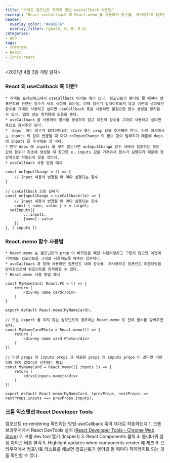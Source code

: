 ```yaml
---
title: “리액트 컴포넌트 최적화 방법 useCallback 사용법“
excerpt: “React useCallback 과 React.memo 를 사용하여 함수를  재사용하고 컴포넌트 리렌더링을 방지함으로써 컴포넌트를 최적화하는 방법과 크롬 익스텐션 React Developer Tools 사용법을 간단하게 설명한다.“
header:
  overlay_color: "#48CBFA"
  overlay_filter: rgba(0, 0, 0, 0.5)
categories:
- Web
tags:
- 프론트엔드
- React
- Ionic-react
---
```


<2021년 4월 3일 개발 일지>
### React 의 useCallback 훅 이란?
	* 리액트 프레임워크에서 useCallback 이라는 훅이 있다. 컴포넌트가 렌더링 될 때마다 컴포넌트와 관련된 함수가 새로 생성이 되는데, 이때 함수가 업데이트되지 않고 이전에 생성했던 함수를 그대로 사용하고 싶다면 useCallback 훅을 사용하면 불필요한 함수 생성을 방지할 수 있다. 앱의 성능 최적화에 도움을 준다.
	* useCallback 을 사용하여 함수를 생성하지 않고 이전의 함수를 그대로 사용하고 싶다면 훅으로 감싸주면 된다.
	* `deps` 에는 함수가 업데이트되는 state 또는 prop 값을 추가해야 한다. 아래 예시에서는 inputs 의 값이 변경될 때 마다 onInputChange 의 함수 값이 달라지기 때문에 deps에 inputs 를 추가해준 것 이다.
	* 만약 deps 에 inputs 를 넣지 않는다면 onInputChange 함수 내에서 참조하는 모든 값이 함수가 최초에 생성될 때 참고한 e, inputs 값을 가져와서 함수가 실행되기 때문에 정상적으로 작동되지 않을 것이다.
	* useCallback 사용 방법 예시
```tsx
const onInputChange = () => {
	// Input 내용이 변경될 때 마다 실행되는 함수
}

// useCallback 으로 감싸기
const onInputChange = useCallback((e) => {
	// Input 내용이 변경될 때 마다 실행되는 함수
	const { name, value } = e.target;
  setInputs({
		...inputs,
		[name]: value
	})
}, [ inputs ])

```

### React.memo 함수 사용법
	* React.memo 는 컴포넌트의 prop 이 바뀌었을 때만 리렌더링하고 그렇지 않으면 이전에 기억해둔 컴포넌트를 그대로 사용하도록 해주는 함수이다.
	* useCallback 과 함께 사용하면 컴포넌트 내에 함수를  재사용하고 컴포넌트 리렌더링을 방지함으로써 컴포넌트를 최적화할 수 있다.
	* React.memo 사용 방법 예시
```tsx
const MyNameCard: React.FC = () => {
	return (
		<div>my name card</div>
	)
}

export default React.memo(MyNameCard);

// 또는 export 를 하지 않는 컴포넌트의 경우에는 React.memo 로 전체 함수를 감싸주면 된다.
const MyNameCardPhoto = React.memo(() => {
	return (
		<div>my name card Photo</div>
	)
})

// 이전 props 의 inputs props 과 새로운 props 의 inputs props 이 같다면 리렌더링 하지 않겠다고 선언하는 방법
const MyNameCard = React.memo(({ inputs }) => {
	return (
		<div>{inputs.name}</div>
	)
})

export default React.memo(MyNameCard, (prevProps, nextProps) => nextProps.inputs === prevProps.inputs);
```

### 크롬 익스텐션 React Developer Tools  
컴포넌트 re-rendering 확인하는 방법 useCallback 훅이 제대로 작동하는지
	1. 크롬 브라우저에서 React DevTools 설치 ([React Developer Tools - Chrome Web Store](https://chrome.google.com/webstore/detail/react-developer-tools/fmkadmapgofadopljbjfkapdkoienihi?hl=en))
	2. 크롬 dev tool 열기 (Inspect)
	3. React Components 클릭
	4. 톱니바퀴 설정 아이콘 버튼 클릭
	5. Highlight updates when components render 에 체크
	6. 브라우저에서 컴포넌트 테스트를 해보면 컴포넌트가 렌더링 될 때마다 하이라이트 되는 것을 확인할 수 있다.
